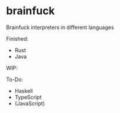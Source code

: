 # brainfuck
Brainfuck interpreters in different languages

Finished:
- Rust
- Java

WIP:

To-Do:
- Haskell
- TypeScript
- (JavaScript)
